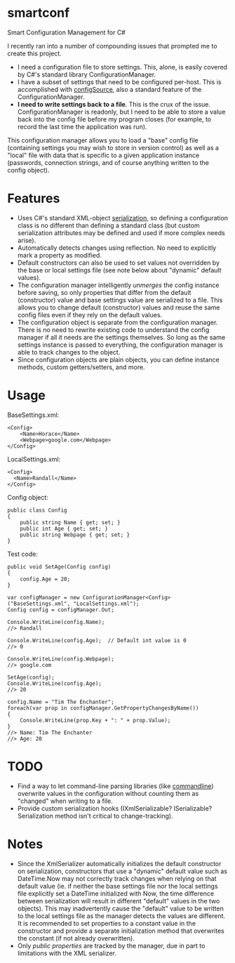smartconf
=========

Smart Configuration Management for C#

I recently ran into a number of compounding issues that prompted me to create this project.

* I need a configuration file to store settings. This, alone, is easily covered by
	C#'s standard library ConfigurationManager.
* I have a subset of settings that need to be configured per-host. This is 
	accomplished with [configSource](http://blog.andreloker.de/post/2008/06/Keep-your-config-clean-with-external-config-files.aspx),
	also a standard feature of the ConfigurationManager.
* **I need to write settings back to a file**. This is the crux of the issue. ConfigurationManager
	is readonly, but I need to be able to store a value back into the config file before my program
	closes (for example, to record the last time the application was run).

This configuration manager allows you to load a "base" config file (containing settings you
	may wish to store in version control) as well as a "local" file with data that is
	specific to a given application instance (passwords, connection strings, and of course
	anything written to the config object).

Features
========

* Uses C#'s standard XML-object [serialization](http://msdn.microsoft.com/en-us/library/system.xml.serialization.xmlserializer.aspx),
	so defining a configuration class is no different than defining a standard class (but
	custom serialization attributes may be defined and used if more complex needs arise).
* Automatically detects changes using reflection. No need to explicitly mark a property as
	modified.
* Default constructors can also be used to set values not overridden by the base or local
	settings file (see note below about "dynamic" default values).
* The configuration manager intelligently *unmerges* the config instance before saving,
	so only properties that differ from the default (constructor) value and base settings
	value are serialized to a file. This allows you to change default (constructor) values
	and reuse the same config files even if they rely on the default values.
* The configuration object is separate from the configuration manager. There is no need to
	rewrite existing code to understand the config manager if all it needs are the settings
	themselves. So long as the same settings instance is passed to everything, the
	configuration manager is able to track changes to the object.
* Since configuration objects are plain objects, you can define instance methods, custom
	getters/setters, and more.

Usage
=====

BaseSettings.xml:

    <Config>
        <Name>Horace</Name>
        <Webpage>google.com</Webpage>
    </Config>

LocalSettings.xml:

	<Config>
	  <Name>Randall</Name>
	</Config>

Config object:

    public class Config
    {
        public string Name { get; set; }
        public int Age { get; set; }
        public string Webpage { get; set; }
	}

Test code:

	public void SetAge(Config config)
	{
		config.Age = 20;
	}

    var configManager = new ConfigurationManager<Config>("BaseSettings.xml", "LocalSettings.xml");
	Config config = configManager.Out;

	Console.WriteLine(config.Name);
	//> Randall

	Console.WriteLine(config.Age);  // Default int value is 0
	//> 0

	Console.WriteLine(config.Webpage);
	//> google.com

	SetAge(config);
	Console.WriteLine(config.Age);
	//> 20

	config.Name = "Tim The Enchanter";
	foreach(var prop in configManager.GetPropertyChangesByName())
	{
		Console.WriteLine(prop.Key + ": " + prop.Value);
	}
	//> Name: Tim The Enchanter
	//> Age: 20

TODO
====

* Find a way to let command-line parsing libraries (like
	[commandline](http://commandline.codeplex.com/)) overwrite values in the configuration
	without counting them as "changed" when writing to a file.
* Provide custom serialization hooks (IXmlSerializable? ISerializable? Serialization method isn't
	critical to change-tracking).

Notes
=====

* Since the XmlSerializer automatically initializes the default constructor on serialization,
	constructors that use a "dynamic" default value such as DateTime.Now may not correctly
	track changes when relying on that default value (ie. if neither the base settings file
	nor the local settings file explicitly set a DateTime initialized with Now, the time
	difference between serialization will result in different "default" values in the two
	objects). This may inadvertently cause the "default" value to be written to the local
	settings file as the manager detects the values are different. It is recommended to set
	properties to a constant value in the constructor and provide a separate initialization
	method that overwrites the constant (if not already overwritten).
* Only *public properties* are tracked by the manager, due in part to limitations with the
	XML serializer.